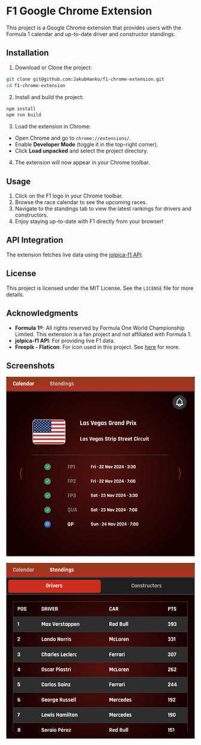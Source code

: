 # F1 Google Chrome Extension

This project is a Google Chrome extension that provides users with the Formula 1 calendar and up-to-date driver and constructor standings.

## Installation

1. Download or Clone the project:

```bash
git clone git@github.com:JakubHanko/f1-chrome-extension.git
cd f1-chrome-extension
```

2. Install and build the project:

```bash
npm install
npm run build
```

3. Load the extension in Chrome:

- Open Chrome and go to `chrome://extensions/`.
- Enable **Developer Mode** (toggle it in the top-right corner).
- Click **Load unpacked** and select the project directory.

4. The extension will now appear in your Chrome toolbar.

## Usage

1. Click on the F1 logo in your Chrome toolbar.
2. Browse the race calendar to see the upcoming races.
3. Navigate to the standings tab to view the latest rankings for drivers and constructors.
4. Enjoy staying up-to-date with F1 directly from your browser!

## API Integration

The extension fetches live data using the [jolpica-f1 API](https://github.com/jolpica/jolpica-f1).

## License

This project is licensed under the MIT License. See the `LICENSE` file for more details.

## Acknowledgments

- **Formula 1®**: All rights reserved by Formula One World Championship Limited. This extension is a fan project and not affiliated with Formula 1.
- **jolpica-f1 API**: For providing live F1 data.
- **Freepik - Flaticon**: For icon used in this project. See [here](https://www.flaticon.com/free-icons/car) for more.

## Screenshots

![Calendar](docs/calendar.png)

![Standings](docs/standings.png)
